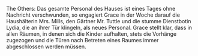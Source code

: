The Others: Das gesamte Personal des Hauses ist eines Tages ohne Nachricht verschwunden, so engagiert Grace in der Woche darauf die Haushälterin Mrs. Mills, den Gärtner Mr. Tuttle und die stumme Dienstbotin Lydia, die an ihrer Tür klingeln, als neues Personal. Grace stellt klar, dass in allen Räumen, in denen sich die Kinder aufhalten, stets die Vorhänge zugezogen und die Türen nach Betreten eines Raumes immer abgeschlossen werden müssen.
